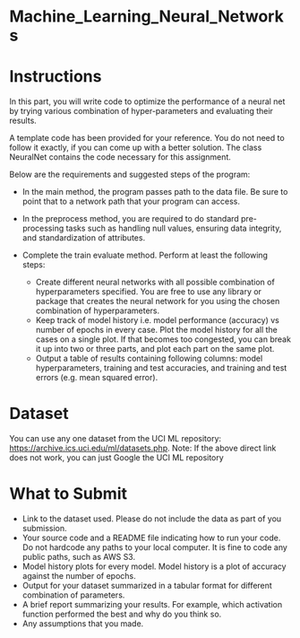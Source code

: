 # Machine_Learning_Neural_Networks

# Instructions
In this part, you will write code to optimize the performance of a neural net by trying various combination of hyper-parameters and evaluating their results.

A template code has been provided for your reference. You do not need to follow it exactly, if you can come up with a better solution. The class NeuralNet
contains the code necessary for this assignment.

Below are the requirements and suggested steps of the program:

- In the main method, the program passes path to the data file. Be sure to point that to a network path that your program can access.

- In the preprocess method, you are required to do standard pre-processing tasks such as handling null values, ensuring data integrity, and standardization of attributes.

- Complete the train evaluate method. Perform at least the following steps:
  - Create different neural networks with all possible combination of hyperparameters specified. You are free to use any library or package
  that creates the neural network for you using the chosen combination of hyperparameters.
  - Keep track of model history i.e. model performance (accuracy) vs number of epochs in every case. Plot the model history for all the cases on a single plot. If that becomes too congested, you can break it up into two or three parts, and plot each part on the same plot.
  - Output a table of results containing following columns: model hyperparameters, training and test accuracies, and training and test errors
  (e.g. mean squared error).

# Dataset
You can use any one dataset from the UCI ML repository: https://archive.ics.uci.edu/ml/datasets.php. Note: If the above direct link does not work, you can just Google the UCI ML repository

# What to Submit
- Link to the dataset used. Please do not include the data as part of you submission.
- Your source code and a README file indicating how to run your code. Do not hardcode any paths to your local computer. It is fine to code any public paths, such as AWS S3.
- Model history plots for every model. Model history is a plot of accuracy against the number of epochs.
- Output for your dataset summarized in a tabular format for different combination of parameters.
- A brief report summarizing your results. For example, which activation function performed the best and why do you think so.
- Any assumptions that you made.
